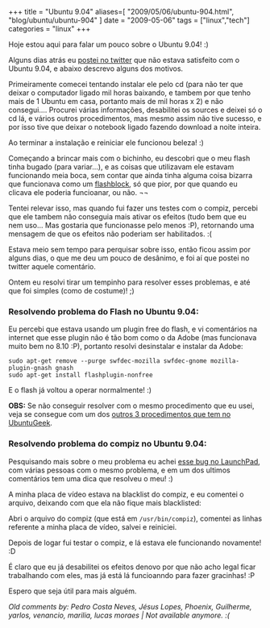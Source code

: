 +++
title = "Ubuntu 9.04"
aliases=[
  "2009/05/06/ubuntu-904.html",
  "blog/ubuntu/ubuntu-904"
]
date = "2009-05-06"
tags = ["linux","tech"]
categories = "linux"
+++

Hoje estou aqui para falar um pouco sobre o Ubuntu 9.04! :)

Alguns dias atrás eu
[postei no twitter](http://twitter.com/PotHix/status/1691907398 "Opinião sobre Ubuntu 9.04")
que não estava satisfeito com o Ubuntu 9.04, e abaixo descrevo alguns dos motivos.

Primeiramente comecei tentando instalar ele pelo cd (para não ter que
deixar o computador ligado mil horas baixando, e tambem por que tenho
mais de 1 Ubuntu em casa, portanto mais de mil horas x 2) e não
consegui.... Procurei várias informações, desabilitei os sources e
deixei só o cd lá, e vários outros procedimentos, mas mesmo assim não
tive sucesso, e por isso tive que deixar o notebook ligado fazendo
download a noite inteira.

Ao terminar a instalação e reiniciar ele funcionou beleza! :)

Começando a brincar mais com o bichinho, eu descobri que o meu flash
tinha bugado (para variar...), e as coisas que utilizavam ele
estavam funcionando meia boca, sem contar que ainda tinha alguma
coisa bizarra que funcionava como um
[flashblock](https://addons.mozilla.org/en-US/firefox/addon/),
só que pior, por que quando eu clicava ele poderia funcioanar, ou
não. ¬¬

Tentei relevar isso, mas quando fui fazer uns testes com o compiz,
percebi que ele tambem não conseguia mais ativar os efeitos (tudo bem
que eu nem uso... Mas gostaria que funcionasse pelo menos :P),
retornando uma mensagem de que os efeitos não poderiam ser
habilitados. :(

Estava meio sem tempo para perquisar sobre isso, então ficou assim por
alguns dias, o que me deu um pouco de desânimo, e foi aí que postei no
twitter aquele comentário.

Ontem eu resolvi tirar um tempinho para resolver esses problemas, e
até que foi simples (como de costume)! ;)

### Resolvendo problema do Flash no Ubuntu 9.04:

Eu percebi que estava usando um plugin free do flash, e vi comentários
na internet que esse plugin não é tão bom como o da Adobe (mas
funcionava muito bem no 8.10 :P), portanto resolvi desinstalar e
instalar da Adobe:

    sudo apt-get remove --purge swfdec-mozilla swfdec-gnome mozilla-plugin-gnash gnash
    sudo apt-get install flashplugin-nonfree

E o flash já voltou a operar normalmente! :)

**OBS:** Se não conseguir resolver com o mesmo procedimento que eu
usei, veja se consegue com um dos
[outros 3 procedimentos que tem no UbuntuGeek](http://www.ubuntugeek.com/fix-for-flash-not-working-after-jaunty-upgrade-64bit.html "Procedimentos para resolver o problema do Flash no UbuntuGeek").

### Resolvendo problema do compiz no Ubuntu 9.04:

Pesquisando mais sobre o meu problema eu achei
[esse bug no LaunchPad](https://bugs.launchpad.net/ubuntu/+source/compiz/+bug/363967 "Bug no launchpad"),
com várias pessoas com o mesmo problema, e em um
dos ultimos comentários tem uma dica que resolveu o meu! :)

A minha placa de vídeo estava na blacklist do compiz, e eu comentei o
arquivo, deixando com que ela não fique mais blacklisted:

Abri o arquivo do compiz (que está em `/usr/bin/compiz`), comentei as
linhas referente a minha placa de vídeo, salvei e reiniciei.

Depois de logar fui testar o compiz, e lá estava ele funcionando
novamente! :D

É claro que eu já desabilitei os efeitos denovo por que não acho legal
ficar trabalhando com eles, mas já está lá funcioanndo para fazer
gracinhas! :P

Espero que seja útil para mais alguém.



_Old comments by: Pedro Costa Neves, Jésus Lopes, Phoenix, Guilherme, yarlos, venancio, marilia, lucas moraes | Not available anymore. :(_
